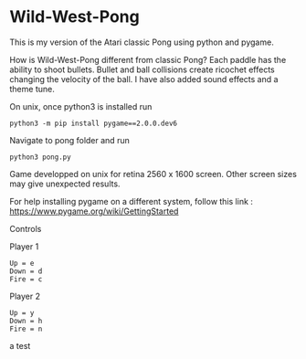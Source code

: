 # Wild-West-Pong

This is my version of the Atari classic Pong using python and pygame. 

How is Wild-West-Pong different from classic Pong? Each paddle has the ability to shoot bullets. Bullet and ball collisions create ricochet effects changing the velocity of the ball. I have also added sound effects and a theme tune.

On unix, once python3 is installed run 

    python3 -m pip install pygame==2.0.0.dev6

Navigate to pong folder and run 

    python3 pong.py

Game developped on unix for retina 2560 x 1600 screen. Other screen sizes may give unexpected results.

For help installing pygame on a different system, follow this link :
https://www.pygame.org/wiki/GettingStarted

Controls

  Player 1 

    Up = e
    Down = d
    Fire = c

  Player 2

    Up = y
    Down = h
    Fire = n


a test


